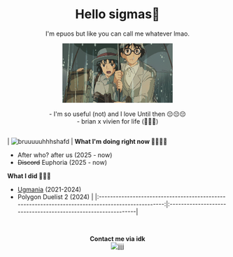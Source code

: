 <h1 align="center">Hello sigmas👋</h1>

<p align="center">I'm epuos but like you can call me whatever lmao.</p>

<p align="center">
  <img width="50%" height="50%" src="jkbhed.gif">
</p>

<div align="center">
  - I'm so useful (not) and I love Until then 😔😔😔<br>
  - brian x vivien for life (🥀❌🪫)
</div>

<h2 align="center"></h2>

| ![bruuuuuhhhshafd](https://github.com/user-attachments/assets/2f13eb9a-9eea-4b5c-9e4a-c3cfea2633e8) | 
**What I'm doing right now 🥀🥀🥀🥀**  
- After who? after us (2025 - now)  
- ~~Discord~~ Euphoria (2025 - now)  

**What I did 🥶🥶🥶**  
- [Ugmania](https://store.steampowered.com/app/2316310/Ugmania/) (2021-2024)  
- Polygon Duelist 2 (2024) |
|:-------------------------------------------------------------------------------------------------:|:--------------------------------------------------------------|

<br>

<p align="center">
  <strong>Contact me via idk</strong><br>
  <img src="https://github.com/user-attachments/assets/fcdc7f0f-3b7a-4673-a514-f41c965d61aa" alt="jjjj" width="200">
</p>
